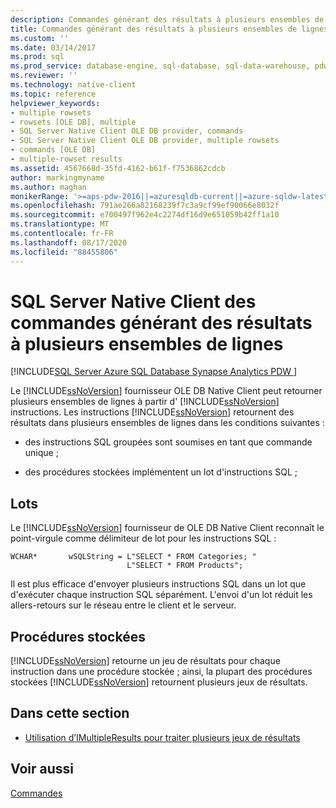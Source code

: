 ```yaml
---
description: Commandes générant des résultats à plusieurs ensembles de lignes (Native Client OLE DB fournisseur)
title: Commandes générant des résultats à plusieurs ensembles de lignes (Native Client OLE DB fournisseur) | Microsoft Docs
ms.custom: ''
ms.date: 03/14/2017
ms.prod: sql
ms.prod_service: database-engine, sql-database, sql-data-warehouse, pdw
ms.reviewer: ''
ms.technology: native-client
ms.topic: reference
helpviewer_keywords:
- multiple rowsets
- rowsets [OLE DB], multiple
- SQL Server Native Client OLE DB provider, commands
- SQL Server Native Client OLE DB provider, multiple rowsets
- commands [OLE DB]
- multiple-rowset results
ms.assetid: 4567668d-35fd-4162-b61f-f7536862cdcb
author: markingmyname
ms.author: maghan
monikerRange: '>=aps-pdw-2016||=azuresqldb-current||=azure-sqldw-latest||>=sql-server-2016||=sqlallproducts-allversions||>=sql-server-linux-2017||=azuresqldb-mi-current'
ms.openlocfilehash: 791ae266a82168239f7c3a9cf99ef90066e8032f
ms.sourcegitcommit: e700497f962e4c2274df16d9e651059b42ff1a10
ms.translationtype: MT
ms.contentlocale: fr-FR
ms.lasthandoff: 08/17/2020
ms.locfileid: "88455806"
---
```

# <a name="sql-server-native-client-commands-generating-multiple-rowset-results"></a>SQL Server Native Client des commandes générant des résultats à plusieurs ensembles de lignes
[!INCLUDE[SQL Server Azure SQL Database Synapse Analytics PDW ](../../includes/applies-to-version/sql-asdb-asdbmi-asa-pdw.md)]

  Le [!INCLUDE[ssNoVersion](../../includes/ssnoversion-md.md)] fournisseur OLE DB Native Client peut retourner plusieurs ensembles de lignes à partir d' [!INCLUDE[ssNoVersion](../../includes/ssnoversion-md.md)] instructions. Les instructions [!INCLUDE[ssNoVersion](../../includes/ssnoversion-md.md)] retournent des résultats dans plusieurs ensembles de lignes dans les conditions suivantes :  
  
-   des instructions SQL groupées sont soumises en tant que commande unique ;  
  
-   des procédures stockées implémentent un lot d'instructions SQL ;  
  
## <a name="batches"></a>Lots  
 Le [!INCLUDE[ssNoVersion](../../includes/ssnoversion-md.md)] fournisseur de OLE DB Native Client reconnaît le point-virgule comme délimiteur de lot pour les instructions SQL :  
  
```  
WCHAR*       wSQLString = L"SELECT * FROM Categories; "  
                          L"SELECT * FROM Products";  
```  
  
 Il est plus efficace d'envoyer plusieurs instructions SQL dans un lot que d'exécuter chaque instruction SQL séparément. L'envoi d'un lot réduit les allers-retours sur le réseau entre le client et le serveur.  
  
## <a name="stored-procedures"></a>Procédures stockées  
 [!INCLUDE[ssNoVersion](../../includes/ssnoversion-md.md)] retourne un jeu de résultats pour chaque instruction dans une procédure stockée ; ainsi, la plupart des procédures stockées [!INCLUDE[ssNoVersion](../../includes/ssnoversion-md.md)] retournent plusieurs jeux de résultats.  
  
## <a name="in-this-section"></a>Dans cette section  
  
-   [Utilisation d’IMultipleResults pour traiter plusieurs jeux de résultats](../../relational-databases/native-client-ole-db-commands/using-imultipleresults-to-process-multiple-result-sets.md)  
  
## <a name="see-also"></a>Voir aussi  
 [Commandes](../../relational-databases/native-client-ole-db-commands/commands.md)  
  
  
